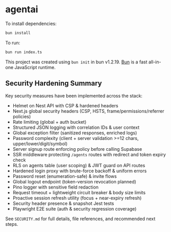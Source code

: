 # agentai

To install dependencies:

```bash
bun install
```

To run:

```bash
bun run index.ts
```

This project was created using `bun init` in bun v1.2.19. [Bun](https://bun.com) is a fast all-in-one JavaScript runtime.

## Security Hardening Summary

Key security measures have been implemented across the stack:

- Helmet on Nest API with CSP & hardened headers
- Next.js global security headers (CSP, HSTS, frame/permissions/referrer policies)
- Rate limiting (global + auth bucket)
- Structured JSON logging with correlation IDs & user context
- Global exception filter (sanitized responses, enriched logs)
- Password complexity (client + server validation >=12 chars, upper/lower/digit/symbol)
- Server signup route enforcing policy before calling Supabase
- SSR middleware protecting `/agents` routes with redirect and token expiry check
- RLS on agents table (user scoping) & JWT guard on API routes
- Hardened login proxy with brute-force backoff & uniform errors
- Password reset (enumeration-safe) & invite flows
- Global logout endpoint (token-version revocation planned)
- Pino logger with sensitive field redaction
- Request timeout + lightweight circuit breaker & body size limits
- Proactive session refresh utility (focus + near-expiry refresh)
- Security header presence & snapshot Jest tests
- Playwright E2E suite (auth & security regression coverage)

See `SECURITY.md` for full details, file references, and recommended next steps.
